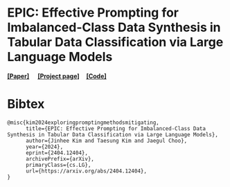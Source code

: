 # EPIC: Effective Prompting for Imbalanced-Class Data Synthesis in Tabular Data Classification via Large Language Models

[<ins>__[Paper]__</ins>](https://arxiv.org/abs/2404.12404) &nbsp; 
&nbsp; 
[<ins>__[Project page]__</ins>](https://seharanul17.github.io/project-synthetic-tabular-llm/ )&nbsp; 
&nbsp; 
[<ins>__[Code]__</ins>](https://github.com/seharanul17/synthetic-tabular-LLM)


# Bibtex
```
@misc{kim2024exploringpromptingmethodsmitigating,
      title={EPIC: Effective Prompting for Imbalanced-Class Data Synthesis in Tabular Data Classification via Large Language Models}, 
      author={Jinhee Kim and Taesung Kim and Jaegul Choo},
      year={2024},
      eprint={2404.12404},
      archivePrefix={arXiv},
      primaryClass={cs.LG},
      url={https://arxiv.org/abs/2404.12404}, 
}
```
